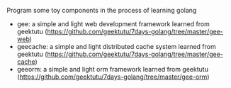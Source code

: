 Program some toy components in the process of learning golang
- gee: a simple and light web development framework learned from geektutu (https://github.com/geektutu/7days-golang/tree/master/gee-web)
- geecache: a simple and light distributed cache system learned from geektutu (https://github.com/geektutu/7days-golang/tree/master/gee-cache)
- geeorm: a simple and light orm framework learned from geektutu (https://github.com/geektutu/7days-golang/tree/master/gee-orm)